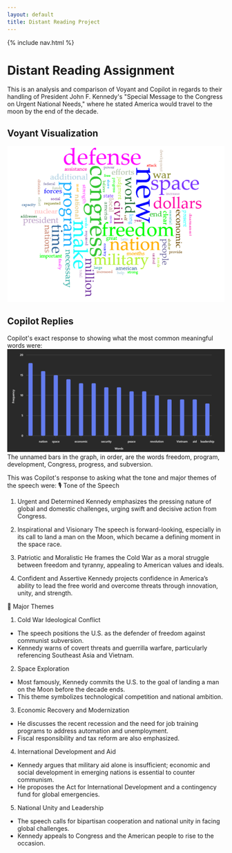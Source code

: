 ```yaml
---
layout: default
title: Distant Reading Project
---
```


{% include nav.html %}


# Distant Reading Assignment 

This is an analysis and comparison of Voyant and Copilot in regards to their handling of President John F. Kennedy's "Special Message to the Congress on Urgent National Needs," where he stated America would travel to the moon by the end of the decade. 

## Voyant Visualization

![image alt text](Voyant_visualization.png)

## Copilot Replies
Copilot's exact response to showing what the most common meaningful words were: 
![image alt text](Copilot%20visualization.png)
The unnamed bars in the graph, in order, are the words freedom, program, development, Congress, progress, and subversion. 

This was Copilot's response to asking what the tone and major themes of the speech were: 
🎙️ Tone of the Speech
1. Urgent and Determined
   Kennedy emphasizes the pressing nature of global and domestic challenges, urging swift and decisive action from Congress.

2. Inspirational and Visionary
   The speech is forward-looking, especially in its call to land a man on the Moon, which became a defining moment in the space race.

3. Patriotic and Moralistic
   He frames the Cold War as a moral struggle between freedom and tyranny, appealing to American values and ideals.

4. Confident and Assertive
   Kennedy projects confidence in America’s ability to lead the free world and overcome threats through innovation, unity, and strength.

🧭 Major Themes
1. Cold War Ideological Conflict
- The speech positions the U.S. as the defender of freedom against communist subversion.
- Kennedy warns of covert threats and guerrilla warfare, particularly referencing Southeast Asia and Vietnam.
2. Space Exploration
- Most famously, Kennedy commits the U.S. to the goal of landing a man on the Moon before the decade ends.
- This theme symbolizes technological competition and national ambition.
3. Economic Recovery and Modernization
- He discusses the recent recession and the need for job training programs to address automation and unemployment.
- Fiscal responsibility and tax reform are also emphasized.
4. International Development and Aid
- Kennedy argues that military aid alone is insufficient; economic and social development in emerging nations is essential to counter communism.
- He proposes the Act for International Development and a contingency fund for global emergencies.
5. National Unity and Leadership
- The speech calls for bipartisan cooperation and national unity in facing global challenges.
- Kennedy appeals to Congress and the American people to rise to the occasion.
